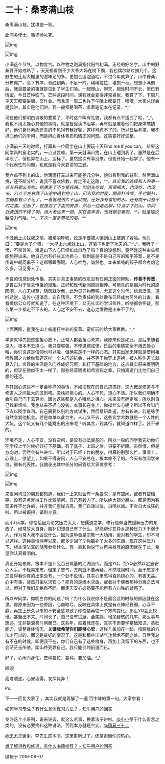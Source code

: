 # 二十：桑枣满山枝

桑枣满山枝。犹堪饱一秋。

此间多佳士。循径参礼究。

![img](https://pic2.zhimg.com/80/bf7dc7a1f27ab04e71987f3c8823e17d_hd.jpg)

![img](https://pic4.zhimg.com/80/d204c2ae7bb59e75c868182771d08833_hd.jpg)

小满这个节气，以物言气。以种物之饱满指代阳气初满。正经的好名字。山中的野桑葚开始成熟了 ，天天都看到不少大爷大妈在树下摘，我也偶尔路过摘几个，这野生的比起大棚里的滋味足的多。更加合适泡酒哈，不过今年就算了。山中野桑，分布颇广，高下有序，青红到紫，不足一时，稀稀拉拉，堪饱一秋。想想小满前后，我最要紧的事就是见到了学生们哈。一起爬山，聊天，相处时间不长，但已有情谊。今日芒种临门。芒种这段时间，课程就会变得非常紧张，我算了下，下周几乎天天都要讲课，交作业。而且周一周二也许下午晚上都要开。嘿嘿，大家总误会是我讲，其实是他们讲。我一般都是喝茶，拿着笔记本在记录。^_^

现在他们都明白诚敬的要紧了，平时这个叫有礼貌，我都有点不适应了哈，^_^。我也不用太操心其他的事情，就是督促读书治学，再有就是催着他们把身体搞搞好，他们身体素质还真的不见得有我好呢，这样可练不了的。所以日后考核，我不担心他们的学问，而是担心身体素质和情志的问题。这需要好好调整。

小满前三天的时候，打算和一位同学在山上要玩十天Find me if you can。 结果这同学真的蛮老实的，一点没耍赖。第一天就满山找，在山上碰到我了。虽然是在后半段了，但也算在山上。达标了。虽然这次有事没来，但也开始一起学了。他有一个代表性的问题，也就是我今天要讲的主题。

我六点不到上的山，他滴滴打车过来可能差几分钟，貌似看到我的背影，然后满山找，还不断分析，说我不喜欢佛教，肯定不走这路，^_^。其实我的选择和人的事一点关系都么有啦。结果走了不少冤枉路。叫他先吃饭，再带瓶水，也没吃，也没带，八点半左右我下山途中遇到他上山，见到我的时候，腿直打哆嗦，手也颤抖，血糖都有点不足了。一看就是很久不运动啦。还好我有富裕的水。还有肉干以备不时之需。见到了，就推迟了下面的安排，然后一边走边聊，12点才下的山。中间肚皮饿的不得了啊。但大老远来一趟，实在蛮辛苦，也就都忍着啦。^_^。就是越说越没力气哈。^_^。下次一定多带吃的哈。^_^

![img](https://pic2.zhimg.com/80/be3866984ac834be08884cf6907a72fd_hd.jpg)

不过他上山找我之前，被亲朋吓唬，说是不要被人骗到山上被割了肾哈。他对曰：“要是为了个肾，一大早上六点就上山，这骗子也挺下功夫的。” ^_^。我听了一愣，不禁苦笑，难道山下人心已经如此自危了吗？真的没想到，竟然连这种由头都能想得出来。他自己也有好些其他担心，我到底是不是自己写的知乎答案，是不是传说中胡同串子？这都哪跟哪啊。人心唯危，诚然也。本来单纯的孩子都会考虑这么多，可见旁人了。

不良的信息到处传播，其实对真正事情的改进没有任何正面的帮助。**传善不传恶**，是自古对于信息传播的规矩。正好和现代新闻原则相悖。可能真的是因为时代的原因吧。人心无根草，随风就吹倒。此为见异物而移，尤其这个时代，信息泛滥，道听途说，造传小道消息，妄自猜测，不负责任的到处散布已经成为另外的公害。看看微信公众号就知道了。在这种环境下，又无扎实的学识修养，听啥都会怀疑，那么第一步都走不下去的。人心之不安不去，道心之惟微是出来不了的。



![img](https://pic1.zhimg.com/80/2bb45bd86855761e6839ca0b6d0859a4_hd.jpg)

上面两图，是我在山上临崖打坐处的夏草。蛮好玩的给大家瞧瞧。^_^



学道就得先把这些担心放下，正常人都会担心未来，我原来也是如此，是后来随着深入，根本不去操心，我只要够强，不悖道德戒律，日后的事情完全不用去操心哈，你们说这是信仰也可以啦，但确实是不一样的心态。其实出家无非就是借用祖师教团之力给你营造这样一个入门的机会，并不等于你穿上道袍，被人称作道长就算入门。宫观的生活是入门养成好习惯，和打下基础的地方，这点其实原来很明确的，但现在貌似不太一样了。那些经营贩卖祖师宫观之辈，只怕离道门比他们自己想的还远。

与其担心这些不一定会咋样的事情，不如把现在的自己搞搞好，这大概是修道与不修道人之间最大的区别吧。没啥好担心的。人心不死，道心不活。所以我们明确不会叫自己门下去算命，因为这些都是人心唯危之担心。未来没有确定呢，所以别自己找麻烦啦。我也从来不担心没钱，本事长在身上，你操什么心呢？所以不会叫门下去以所学谋利。自己需要以别的方式谋生，然后精研此道，方有长进。若是练手自然会其他机会。若是单单以此为生，人心又不去，这些玄学术数就是一个人性的大坑。这个坑又有几个能跳出的出来呢？听其言，观其行，就知道咋样了。装不来的。

环境不定，人心不安，没有空闲，是没有办法奠基的。所以一般的同学我先劝你们在学校上学时候好好打下基础。有了底子，上班之后，只要不折腾。虽然慢，但是方向对，仍然会有些进步。所以对于已经工作的朋友，得真的别那么忙，事情上，心理上，欲望上，如果不得安闲，人心不安总在，根本修不了的。今天有位同学来信，颇有代表性。我摘录出其中部分的问答给大家做参考：



![img](https://pic2.zhimg.com/80/7d043404dfa39be362e9bc04c7393699_hd.jpg)

![img](https://pic1.zhimg.com/80/d41c52b982a08f3813ca5a40c4eb51d4_hd.jpg)

来信问询过的朋友都知道，我们一上来就会有一条要求，是有空闲，或者有空档期。没有这点就得工作比较清闲。自己有毅力了。所以绝大部分朋友，都是因为客观条件不允许的，并非我们崖岸自高，我们自谦以敬，自明以诚。不会自大成狂的啦。所以被婉拒，请别介意。

而小L同学，你恰恰因为论文压力太大，把儒道之学，修行信仰当做缓解压力的东西了，经常放大自身，脑补幻想自己有了什么，好能帮你在异乡那种压力下不弱于人，作为常人我不会说什么。因为这毕竟是宗教一大功用，但对我的学生，却不可以这样。这种事情两年以来，都多少回了？你脑补了太多的东西，现在这种压力下，根本没法真的随我参修什么。我一直和你说毕业再来找我的原因就在于此，希望你认真看明白。

真正开始修炼，根本不是什么百日筑基的江湖流传。而是YQ。而YQ必然以定志安心入手。不轻易定志，但定了志气，方向就不要再疑，不然耽误时间。至于忘言不忘言得看你真的出来没有，一个劲不说话，其实心里憋得百抓挠心的，有害无益。心中有事，徒然打坐以求安心？那真的是缘木求鱼，或者对于佛教那种分离之法可以，但对于我们却绝然不同。而定志安心必然要不能再有方向性的疑惑了。

所以W同学，你明白你的问题了吗？为什么我说你不是最合适的时候的原因就在这里。你原来因为一些原因，心血略亏，反映在具体上就是有点神经衰弱，心浮不静。再加上长久以来的不安全感导致了你性情再往一个方向变化。那么YQ会比较慢。甚至出不来。时间长了，自己没有进展，会焦躁，增加疑惑的几率。那么事与愿违，无非是浪费时间而已。这些年，趁着我还在，其实不但要学基础知识，基础能力，调整身体情志，**关键我希望你们能够心安**，这样几条加在一起，按照我的方法才可以的，而这是最好的情况了。这是和那些江湖气功武术不同之处。日后我总有不在的时候，即便我不在，你们自己有了这些傍身，再加上我留下的东西，也不会茫茫无所依。爬山终究靠自己。我只能引领前道而已。

好了。心闲而身忙。芒种要忙，要种，要加油。^_^

顺颂

高考顺遂，心安理得，发挥优异！

Ps:

不一一回复大家了 ，其实我就是再解了一遍 百字碑的第一句。大家参看：

[如何学习专注？有什么具体练习方法？ - 知乎用户的回答](https://www.zhihu.com/question/38765295/answer/79787404)

专注这个小系列，说来说去，就这么点事，换着法子讲啦。[@小小](https://www.zhihu.com/people/13788e3f331598149d265b8cdc159898)至于什么妄念之类的，没有必要搀和这种说法，否则本身就是空妄。[@司马三十二](https://www.zhihu.com/people/12d1c5e3d287d318d153355d966b7d57)

[@无尤子](https://www.zhihu.com/people/cba1b6f0ee8cfbbaa21f2f971941e05c)谢谢，李先生这本书，这里更新过了。还是谢谢你的热心。

[想了解道教和修道，有什么书籍推荐？ - 知乎用户的回答](https://www.zhihu.com/question/21141149/answer/29267546)

编辑于 2016-06-07